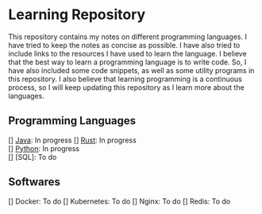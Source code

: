 # Learning Repository

This repository contains my notes on different programming languages. I have tried to keep the notes as concise as possible. I have also tried to include links to the resources I have used to learn the language. I believe that the best way to learn a programming language is to write code. So, I have also included some code snippets, as well as some utility programs in this repository. I also believe that learning programming is a continuous process, so I will keep updating this repository as I learn more about the languages.

## Programming Languages
[] [Java](java/readme.md): In progress 
[] [Rust](rust/readme.md): In progress  
[] [Python](python/readme.md): In progress  
[] [SQL]: To do

## Softwares 
[] Docker: To do
[] Kubernetes: To do
[] Nginx: To do
[] Redis: To do 

